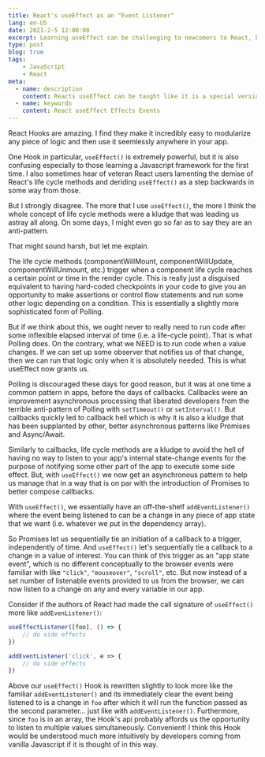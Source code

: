 ```yaml
---
title: React's useEffect as an "Event Listener"
lang: en-US
date: 2021-2-5 12:00:00
excerpt: Learning useEffect can be challenging to newcomers to React, but teaching it as an analog to addEventListener can make it easier
type: post
blog: true
tags:
    - JavaScript
    - React
meta:
  - name: description
    content: Reacts useEffect can be taught like it is a special version of addEventListener for newcomers
  - name: keywords
    content: React useEffect Effects Events
---
```



React Hooks are amazing. I find they make it incredibly easy to modularize any piece of logic and then use it seemlessly anywhere in your app. 

One Hook in particular, `useEffect()` is extremely powerful, but it is also confusing especially to those learning a Javascript framework for the first time. I also sometimes hear of veteran React users lamenting the demise of React's life cycle methods and deriding `useEffect()` as a step backwards in some way from those. 

But I strongly disagree. The more that I use `useEffect()`, the more I think the whole concept of life cycle methods were a kludge that was leading us astray all along. On some days, I might even go so far as to say they are an anti-pattern.

That might sound harsh, but let me explain.

The life cycle methods (componentWillMount, componentWillUpdate, componentWillUnmount, etc.) trigger when a component life cycle reaches a certain point or time in the render cycle. This is really just a disguised equivalent to having hard-coded checkpoints in your code to give you an opportunity to make assertions or control flow statements and run some other logic depending on a condition. This is essentially a slightly more sophisticated form of Polling.

But if we think about this, we ought never to really need to run code after some inflexible elapsed interval of time (i.e. a life-cycle point). That is what Polling does. On the contrary, what we NEED is to run code when a value changes. If we can set up some observer that notifies us of that change, then we can run that logic only when it is absolutely needed. This is what useEffect now grants us.

Polling is discouraged these days for good reason, but it was at one time a common pattern in apps, before the days of callbacks. Callbacks were an improvement asynchronous processing that liberated developers from the terrible anti-pattern of Polling with `setTimeout()` or `setInterval()`. But callbacks quickly led to callback hell which is why it is also a kludge that has been supplanted by other, better asynchronous patterns like Promises and Async/Await. 

Similarly to callbacks, life cycle methods are a kludge to avoid the hell of having no way to listen to your app's internal state-change events for the purpose of notifying some other part of the app to execute some side effect. But, with `useEffect()` we now get an asynchronous pattern to help us manage that in a way that is on par with the introduction of Promises to better compose callbacks. 

With `useEffect()`, we essentially have an off-the-shelf `addEventListener()` where the event being listened to can be a change in any piece of app state that we want (i.e. whatever we put in the dependency array).

So Promises let us sequentially tie an initiation of a callback to a trigger, independently of time. And `useEffect()` let's sequentially tie a callback to a change in a value of interest. You can think of this trigger as an "app state event", which is no different conceptually to the browser events were familiar with like `"click"`, `"mouseover"`, `"scroll"`, etc. But now instead of a set number of listenable events provided to us from the browser, we can now listen to a change on any and every variable in our app.

Consider if the authors of React had made the call signature of `useEffect()` more like `addEvenListener()`:

```js
useEffectListener([foo], () => {
    // do side effects
})

addEventListener('click', e => {
    // do side effects
})
```
Above our `useEffect()` Hook is rewritten slightly to look more like the familiar `addEventListener()` and its immediately clear the event being listened to is a change in `foo` after which it will run the function passed as the second parameter... just like with `addEventListener()`. Furthermore, since `foo` is in an array, the Hook's api probably affords us the opportunity to listen to multiple values simultaneously. Convenient! I think this Hook would be understood much more intuitively by developers coming from vanilla Javascript if it is thought of in this way.
